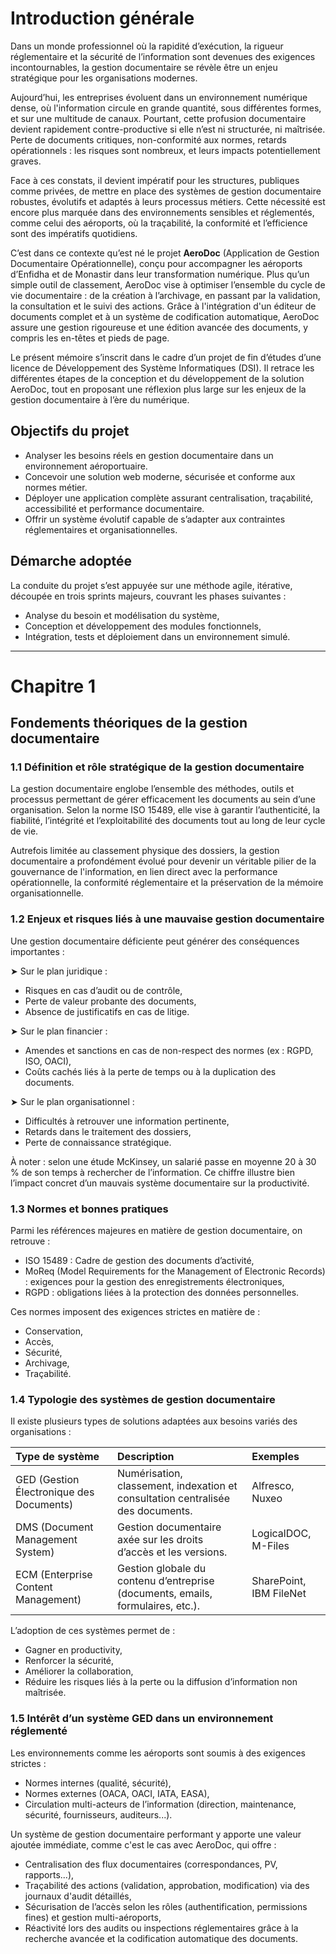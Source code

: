 # Introduction générale

Dans un monde professionnel où la rapidité d’exécution, la rigueur réglementaire et la sécurité de l’information sont devenues des exigences incontournables, la gestion documentaire se révèle être un enjeu stratégique pour les organisations modernes.

Aujourd’hui, les entreprises évoluent dans un environnement numérique dense, où l'information circule en grande quantité, sous différentes formes, et sur une multitude de canaux. Pourtant, cette profusion documentaire devient rapidement contre-productive si elle n’est ni structurée, ni maîtrisée. Perte de documents critiques, non-conformité aux normes, retards opérationnels : les risques sont nombreux, et leurs impacts potentiellement graves.

Face à ces constats, il devient impératif pour les structures, publiques comme privées, de mettre en place des systèmes de gestion documentaire robustes, évolutifs et adaptés à leurs processus métiers. Cette nécessité est encore plus marquée dans des environnements sensibles et réglementés, comme celui des aéroports, où la traçabilité, la conformité et l’efficience sont des impératifs quotidiens.

C’est dans ce contexte qu’est né le projet **AeroDoc** (Application de Gestion Documentaire Opérationnelle), conçu pour accompagner les aéroports d’Enfidha et de Monastir dans leur transformation numérique. Plus qu’un simple outil de classement, AeroDoc vise à optimiser l’ensemble du cycle de vie documentaire : de la création à l’archivage, en passant par la validation, la consultation et le suivi des actions. Grâce à l'intégration d'un éditeur de documents complet et à un système de codification automatique, AeroDoc assure une gestion rigoureuse et une édition avancée des documents, y compris les en-têtes et pieds de page.

Le présent mémoire s’inscrit dans le cadre d’un projet de fin d’études d’une licence de Développement des Système Informatiques (DSI). Il retrace les différentes étapes de la conception et du développement de la solution AeroDoc, tout en proposant une réflexion plus large sur les enjeux de la gestion documentaire à l’ère du numérique.

## Objectifs du projet

*   Analyser les besoins réels en gestion documentaire dans un environnement aéroportuaire.
*   Concevoir une solution web moderne, sécurisée et conforme aux normes métier.
*   Déployer une application complète assurant centralisation, traçabilité, accessibilité et performance documentaire.
*   Offrir un système évolutif capable de s’adapter aux contraintes réglementaires et organisationnelles.

## Démarche adoptée

La conduite du projet s’est appuyée sur une méthode agile, itérative, découpée en trois sprints majeurs, couvrant les phases suivantes :

*   Analyse du besoin et modélisation du système,
*   Conception et développement des modules fonctionnels,
*   Intégration, tests et déploiement dans un environnement simulé.

---

# Chapitre 1
## Fondements théoriques de la gestion documentaire

### 1.1 Définition et rôle stratégique de la gestion documentaire

La gestion documentaire englobe l’ensemble des méthodes, outils et processus permettant de gérer efficacement les documents au sein d’une organisation. Selon la norme ISO 15489, elle vise à garantir l’authenticité, la fiabilité, l’intégrité et l’exploitabilité des documents tout au long de leur cycle de vie.

Autrefois limitée au classement physique des dossiers, la gestion documentaire a profondément évolué pour devenir un véritable pilier de la gouvernance de l'information, en lien direct avec la performance opérationnelle, la conformité réglementaire et la préservation de la mémoire organisationnelle.

### 1.2 Enjeux et risques liés à une mauvaise gestion documentaire

Une gestion documentaire déficiente peut générer des conséquences importantes :

➤ Sur le plan juridique :
*   Risques en cas d’audit ou de contrôle,
*   Perte de valeur probante des documents,
*   Absence de justificatifs en cas de litige.

➤ Sur le plan financier :
*   Amendes et sanctions en cas de non-respect des normes (ex : RGPD, ISO, OACI),
*   Coûts cachés liés à la perte de temps ou à la duplication des documents.

➤ Sur le plan organisationnel :
*   Difficultés à retrouver une information pertinente,
*   Retards dans le traitement des dossiers,
*   Perte de connaissance stratégique.

À noter : selon une étude McKinsey, un salarié passe en moyenne 20 à 30 % de son temps à rechercher de l’information. Ce chiffre illustre bien l’impact concret d’un mauvais système documentaire sur la productivité.

### 1.3 Normes et bonnes pratiques

Parmi les références majeures en matière de gestion documentaire, on retrouve :

*   ISO 15489 : Cadre de gestion des documents d’activité,
*   MoReq (Model Requirements for the Management of Electronic Records) : exigences pour la gestion des enregistrements électroniques,
*   RGPD : obligations liées à la protection des données personnelles.

Ces normes imposent des exigences strictes en matière de :

*   Conservation,
*   Accès,
*   Sécurité,
*   Archivage,
*   Traçabilité.

### 1.4 Typologie des systèmes de gestion documentaire

Il existe plusieurs types de solutions adaptées aux besoins variés des organisations :

| Type de système                     | Description                                                                                             | Exemples                 |
| :---------------------------------- | :------------------------------------------------------------------------------------------------------ | :----------------------- |
| GED (Gestion Électronique des Documents) | Numérisation, classement, indexation et consultation centralisée des documents.                         | Alfresco, Nuxeo          |
| DMS (Document Management System)    | Gestion documentaire axée sur les droits d’accès et les versions.                                       | LogicalDOC, M-Files      |
| ECM (Enterprise Content Management) | Gestion globale du contenu d’entreprise (documents, emails, formulaires, etc.).                         | SharePoint, IBM FileNet  |

L’adoption de ces systèmes permet de :

*   Gagner en productivity,
*   Renforcer la sécurité,
*   Améliorer la collaboration,
*   Réduire les risques liés à la perte ou la diffusion d’information non maîtrisée.

### 1.5 Intérêt d’un système GED dans un environnement réglementé

Les environnements comme les aéroports sont soumis à des exigences strictes :

*   Normes internes (qualité, sécurité),
*   Normes externes (OACA, OACI, IATA, EASA),
*   Circulation multi-acteurs de l’information (direction, maintenance, sécurité, fournisseurs, auditeurs...).

Un système de gestion documentaire performant y apporte une valeur ajoutée immédiate, comme c'est le cas avec AeroDoc, qui offre :

*   Centralisation des flux documentaires (correspondances, PV, rapports...),
*   Traçabilité des actions (validation, approbation, modification) via des journaux d'audit détaillés,
*   Sécurisation de l’accès selon les rôles (authentification, permissions fines) et gestion multi-aéroports,
*   Réactivité lors des audits ou inspections réglementaires grâce à la recherche avancée et la codification automatique des documents.